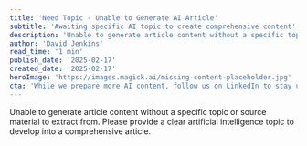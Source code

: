 ```yaml
---
title: 'Need Topic - Unable to Generate AI Article'
subtitle: 'Awaiting specific AI topic to create comprehensive content'
description: 'Unable to generate article content without a specific topic or source material to extract from. Please provide a clear artificial intelligence topic to develop into a comprehensive article.'
author: 'David Jenkins'
read_time: '1 min'
publish_date: '2025-02-17'
created_date: '2025-02-17'
heroImage: 'https://images.magick.ai/missing-content-placeholder.jpg'
cta: 'While we prepare more AI content, follow us on LinkedIn to stay updated on the latest developments in artificial intelligence and technology.'
---
```


Unable to generate article content without a specific topic or source material to extract from. Please provide a clear artificial intelligence topic to develop into a comprehensive article.